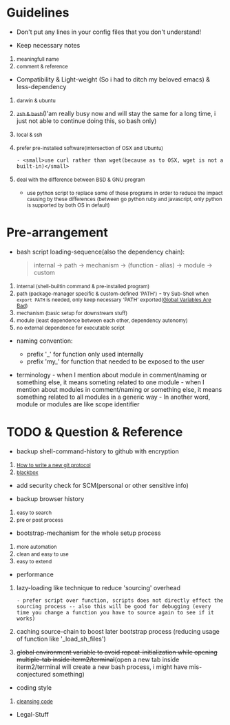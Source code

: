 # Guidelines
+ Don't put any lines in your config files that you don't understand!

+ Keep necessary notes
 1. <small>meaningfull name</small>
 2. <small>comment & reference</small>

+ Compatibility & Light-weight (So i had to ditch my beloved emacs) & less-dependency
 1. <small>darwin & ubuntu</small>
 2. <s><small>zsh & bash</small></s>(I'am really busy now and will stay the same for a long time, i just not able to continue doing this, so bash only)
 3. <small>local & ssh</small>
 4. <small>prefer pre-installed software(intersection of OSX and Ubuntu)</small>
 	
 		- <small>use curl rather than wget(because as to OSX, wget is not a built-in)</small>
 	
 5. <small>deal with the difference between BSD & GNU program</small>

      - <small>use python script to replace some of these programs in order to reduce the impact causing by these differences (between go python ruby and javascript, only python is supported by both OS in default)</small>

# Pre-arrangement
+ bash script loading-sequence(also the dependency chain): 

	> internal -> path -> mechanism -> (function - alias) -> module -> custom

 1. <small>internal (shell-builtin command & pre-installed program)</small>
 2. <small>path (package-manager specific & custom-defined 'PATH')</small>
    	- <small>try Sub-Shell when ```export PATH``` is needed, only keep necessary 'PATH' exported([Global Variables Are Bad](http://c2.com/cgi/wiki?GlobalVariablesAreBad))</small>
 3. <small>mechanism (basic setup for downstream stuff)</small>
 4. <small>module (least dependence between each other, dependency autonomy)</small>
 5. <small>no external dependence for executable script</small>

+ naming convention:
 	- prefix '\_' for function only used internally
	- prefix 'my\_' for function that needed to be exposed to the user

+ terminology
        - when I mention about module in comment/naming or something else, it means someting related to one module
        - when I mention about modules in comment/naming or something else, it means something related to all modules in a generic way
        - In another word, module or modules are like scope identifier

# TODO & Question & Reference
+ backup shell-command-history to github with encryption
 1. <small>[How to write a new git protocol](https://rovaughn.github.io/2015-2-9.html)</small>
 2. <small>[blackbox](https://github.com/StackExchange/blackbox)</small>

+ add security check for SCM(personal or other sensitive info)

+ backup browser history
 1. <small>easy to search</small>
 2. <small>pre or post process</small>

+ bootstrap-mechanism for the whole setup process
 1. <small>more automation</small>
 2. <small>clean and easy to use</small>
 3. <small>easy to extend</small>

+ performance
 1. lazy-loading like technique to reduce 'sourcing' overhead

  		- prefer script over function, scripts does not directly effect the sourcing process -- also this will be good for debugging (every time you change a function you have to source again to see if it works)

 2. caching source-chain to boost later bootstrap process (reducing usage of function like '_load_sh_files')
 3. <s>global environment variable to avoid repeat-initialization while opening multiple-tab inside iterm2/terminal</s>(open a new tab inside iterm2/terminal will create a new bash process, i might have mis-conjectured something)

+ coding style
 1. <small>[cleansing code](http://bencane.com/2014/06/06/8-tips-for-creating-better-bash-scripts/)</small>

+ Legal-Stuff
